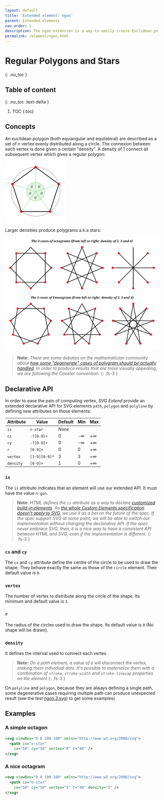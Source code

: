 ```yaml
---
layout: default
title: 'Extended element: ngon'
parent: Extended elements
nav_order: 1
description: The ngon extension is a way to easily create Euclidean polygons.
permalink: /element/ngon.html
---
```


# Regular Polygons and Stars
{: .no_toc }

## Table of content
{: .no_toc .text-delta }

1. TOC
{:toc}

## Concepts

An euclidean polygon (both equiangular and equilateral) are described as a set
of n vertex evenly distributed along a circle. The connexion between each
vertex is done given a certain "density". A density of 1 connect all subsequent
vertex which gives a regular polygon:

![](img/polygon.svg)

Larger densities produce polygrams a.k.a stars:

![](img/ngon.svg)

> **Note:** *There are some debates on the mathematician community about
> [how some "degenerate" cases of polygram should be actually handled](https://en.wikipedia.org/wiki/Regular_polygon#Regular_star_polygons).
> In order to produce results that are more visually appealing, we are
> following the Coxeter convention.*
{: .fs-3 }


## Declarative API

In order to ease the pain of computing vertex, *SVG Extend* provide an extended
declarative API for SVG elements `path`, `polygon` and `polyline` by defining
new attributes on those elements:

| Attribute | Value              | Default | Min | Max |
|:----------|--------------------|---------|-----|-----|
| `is`      | `n-star`           | _None_  |     |     |
| `cx`      | `-?[0-9]+`         | 0       | -∞  | +∞  |
| `cy`      | `-?[0-9]+`         | 0       | -∞  | +∞  |
| `r`       | `[0-9]+`           | 0       | 0   | +∞  |
| `vertex`  | `[3-9][0-9]*`      | 3       | 3   | +∞  |
| `density` | `[0-9]+`           | 1       | 0   | +∞  |

### `is`

The `is` attribute indicates that an element will use our extended API.
It must have the value `n-gon`.

> **Note:** *HTML defines the `is` attribute as a way to declare
> [customized build-in elements](https://html.spec.whatwg.org/multipage/custom-elements.html#customized-built-in-element).
> As [the whole Custom Elements specification doesn't apply to SVG](https://github.com/w3c/webcomponents/issues/634),
> we use it as a bet on the future of the spec. If the spec support SVG at some
> point, we will be able to switch our implementation without changing the
> declarative API. If the spec never embrace SVG, then, it is a nice way to
> have a consistent API between HTML and SVG, even if the implementation
> is different.*
{: .fs-3 }

### `cx` and `cy`

The `cx` and `cy` attribute define the centre of the circle to be used to draw
the shape. They behave exactly the same as those of the `circle` element. Their
default value is `0`.

### `vertex`

The number of vertex to distribute along the circle of the shape. Its minimum
and default value is `3`.

### `r`

The radius of the circles used to draw the shape. Its default value is `0`
(No shape will be drawn).

### `density`

It defines the interval used to connect each vertex.

> **Note:** *On a path element, a value of `0` will disconnect the vertex,
> making them individual dots. It's possible to materialize them with a
> combination of `stroke`, `stroke-width` and `stroke-linecap` properties on
> the element*
{: .fs-3 }

On `polyline` and `polygon`, because they are always defining a single
path, some degenerative cases requiring multiple path can produce unexpected
result (see the test [ngon.3.svg](https://github.com/JeremiePat/svg-extend/blob/master/tests/svg/star.1.svg))
to get some examples)


## Examples

### A simple octagon

```xml
<svg viewBox="0 0 100 100" xmlns="http://www.w3.org/2000/svg">
  <path is="n-star"
    cx="50" cy="50" vertex="8" r="40" />
</svg>
```

### A nice octagram

```xml
<svg viewBox="0 0 100 100" xmlns="http://www.w3.org/2000/svg">
  <path is="n-star"
    cx="50" cy="50" vertex="5" r="40" density="3" />
</svg>
```

